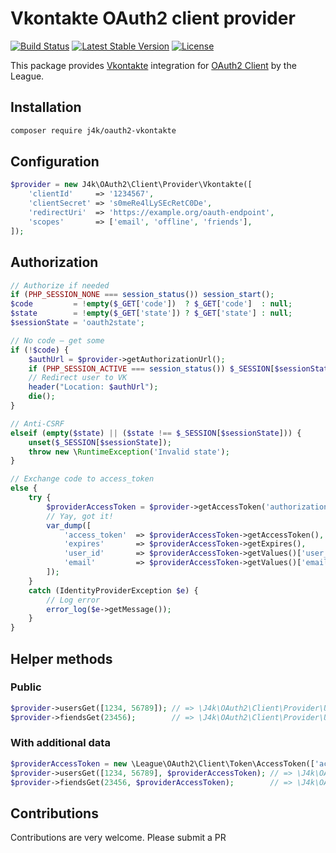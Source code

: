 # Vkontakte OAuth2 client provider

[![Build Status](https://travis-ci.org/j4k/oauth2-vkontakte.svg?branch=master)](https://travis-ci.org/j4k/oauth2-vkontakte)
[![Latest Stable Version](https://img.shields.io/packagist/v/j4k/oauth2-vkontakte.svg)](https://packagist.org/packages/j4k/oauth2-vkontakte)
[![License](https://img.shields.io/packagist/l/j4k/oauth2-vkontakte.svg)](https://packagist.org/packages/j4k/oauth2-vkontakte)

This package provides [Vkontakte](https://vk.com) integration for [OAuth2 Client](https://github.com/thephpleague/oauth2-client) by the League.

## Installation

```sh
composer require j4k/oauth2-vkontakte
```

## Configuration

```php
$provider = new J4k\OAuth2\Client\Provider\Vkontakte([
    'clientId'     => '1234567',
    'clientSecret' => 's0meRe4lLySEcRetC0De',
    'redirectUri'  => 'https://example.org/oauth-endpoint',
    'scopes'       => ['email', 'offline', 'friends'],
]);
```

## Authorization

```php
// Authorize if needed
if (PHP_SESSION_NONE === session_status()) session_start();
$code         = !empty($_GET['code'])  ? $_GET['code']  : null;
$state        = !empty($_GET['state']) ? $_GET['state'] : null;
$sessionState = 'oauth2state';

// No code – get some
if (!$code) {
    $authUrl = $provider->getAuthorizationUrl();
    if (PHP_SESSION_ACTIVE === session_status()) $_SESSION[$sessionState] = $provider->getState();
    // Redirect user to VK
    header("Location: $authUrl");
    die();
}

// Anti-CSRF
elseif (empty($state) || ($state !== $_SESSION[$sessionState])) {
    unset($_SESSION[$sessionState]);
    throw new \RuntimeException('Invalid state');
}

// Exchange code to access_token
else {
    try {
        $providerAccessToken = $provider->getAccessToken('authorization_code', ['code' => $code]);
        // Yay, got it!
        var_dump([
            'access_token'  => $providerAccessToken->getAccessToken(),
            'expires'       => $providerAccessToken->getExpires(),
            'user_id'       => $providerAccessToken->getValues()['user_id'],
            'email'         => $providerAccessToken->getValues()['email'], // Only for "email" scope
        ]);
    }
    catch (IdentityProviderException $e) {
        // Log error
        error_log($e->getMessage());
    }
}
```

## Helper methods

### Public
```php
$provider->usersGet([1234, 56789]); // => \J4k\OAuth2\Client\Provider\User[]
$provider->fiendsGet(23456);        // => \J4k\OAuth2\Client\Provider\User[]
```

### With additional data
```php
$providerAccessToken = new \League\OAuth2\Client\Token\AccessToken(['access_token' => 'iAmAccessTokenString']);
$provider->usersGet([1234, 56789], $providerAccessToken); // => \J4k\OAuth2\Client\Provider\User[]
$provider->fiendsGet(23456, $providerAccessToken);        // => \J4k\OAuth2\Client\Provider\User[]
```

## Contributions

Contributions are very welcome. Please submit a PR
